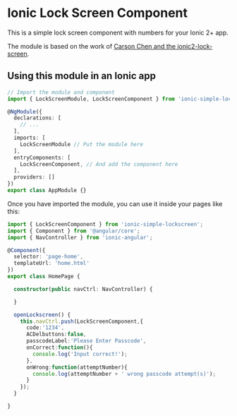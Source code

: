 # Ionic Lock Screen Component

This is a simple lock screen component with numbers for your Ionic 2+ app.

The module is based on the work of [Carson Chen and the ionic2-lock-screen](https://github.com/CarsonChen1129/ionic2-lock-screen).


## Using this module in an Ionic app

```typescript
// Import the module and component
import { LockScreenModule, LockScreenComponent } from 'ionic-simple-lockscreen';

@NgModule({
  declarations: [
    // ...
  ],
  imports: [
    LockScreenModule // Put the module here
  ],
  entryComponents: [
    LockScreenComponent, // And add the component here
  ],
  providers: []
})
export class AppModule {}
```

Once you have imported the module, you can use it inside your pages like this:

```typescript
import { LockScreenComponent } from 'ionic-simple-lockscreen';
import { Component } from '@angular/core';
import { NavController } from 'ionic-angular';

@Component({
  selector: 'page-home',
  templateUrl: 'home.html'
})
export class HomePage {

  constructor(public navCtrl: NavController) {

  }

  openLockscreen() {
    this.navCtrl.push(LockScreenComponent,{
      code:'1234',
      ACDelbuttons:false,
      passcodeLabel:'Please Enter Passcode',
      onCorrect:function(){
        console.log('Input correct!');
      },
      onWrong:function(attemptNumber){
        console.log(attemptNumber + ' wrong passcode attempt(s)');
      }
    });
  }

}

```